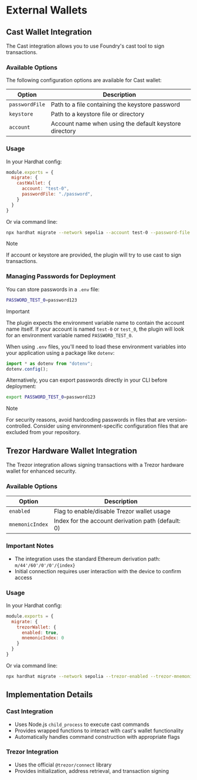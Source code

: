 # External Wallets

## Cast Wallet Integration

The Cast integration allows you to use Foundry's cast tool to sign transactions.

### Available Options

The following configuration options are available for Cast wallet:

| Option          | Description                                            |
|-----------------|--------------------------------------------------------|
| `passwordFile`  | Path to a file containing the keystore password        |
| `keystore`      | Path to a keystore file or directory                   |
| `account`       | Account name when using the default keystore directory |

### Usage

In your Hardhat config:

```javascript
module.exports = {
  migrate: {
    castWallet: {
      account: "test-0",
      passwordFile: "./password",
    }
  }
}
```

Or via command line:

```bash
npx hardhat migrate --network sepolia --account test-0 --password-file ./password
```

> [!NOTE]
> If account or keystore are provided, the plugin will try to use cast to sign transactions.

### Managing Passwords for Deployment

You can store passwords in a `.env` file:

```bash
PASSWORD_TEST_0=password123
```

> [!IMPORTANT]
> The plugin expects the environment variable name to contain the account name itself. 
> If your account is named `test-0` or `test_0`, the plugin will look for an environment variable named `PASSWORD_TEST_0`.

When using `.env` files, you'll need to load these environment variables into your application using a package like `dotenv`:

```ts
import * as dotenv from "dotenv";
dotenv.config();
```

Alternatively, you can export passwords directly in your CLI before deployment:

```bash
export PASSWORD_TEST_0=password123
```

> [!NOTE]
> For security reasons, avoid hardcoding passwords in files that are version-controlled. 
> Consider using environment-specific configuration files that are excluded from your repository.

## Trezor Hardware Wallet Integration

The Trezor integration allows signing transactions with a Trezor hardware wallet for enhanced security.

### Available Options

| Option          | Description                                        |
|-----------------|----------------------------------------------------|
| `enabled`       | Flag to enable/disable Trezor wallet usage         |
| `mnemonicIndex` | Index for the account derivation path (default: 0) |

### Important Notes

- The integration uses the standard Ethereum derivation path: `m/44'/60'/0'/0'/{index}`
- Initial connection requires user interaction with the device to confirm access

### Usage

In your Hardhat config:

```javascript
module.exports = {
  migrate: {
    trezorWallet: {
      enabled: true,
      mnemonicIndex: 0
    }
  }
}
```

Or via command line:

```bash
npx hardhat migrate --network sepolia --trezor-enabled --trezor-mnemonic-index 5
```

## Implementation Details

### Cast Integration

- Uses Node.js `child_process` to execute cast commands
- Provides wrapped functions to interact with cast's wallet functionality
- Automatically handles command construction with appropriate flags

### Trezor Integration

- Uses the official `@trezor/connect` library
- Provides initialization, address retrieval, and transaction signing

